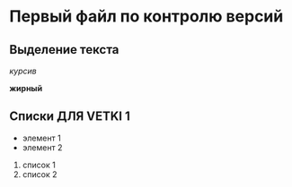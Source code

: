 # Первый файл по контролю версий

## Выделение текста
*курсив*

**жирный**

## Списки ДЛЯ VETKI 1

* элемент 1
* элемент 2

1. список 1
2. список 2

